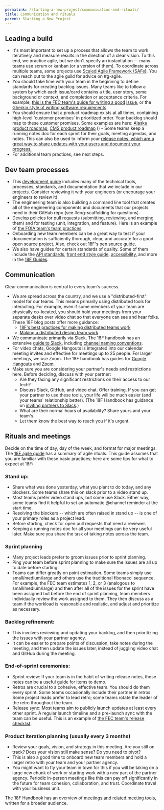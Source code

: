 ```yaml
---
permalink: /starting-a-new-project/communication-and-rituals/
title: Communication and rituals
parent: Starting a New Project
---
```

## Leading a build

- It's most important to set up a process that allows the team to work iteratively and measure results in the direction of a clear vision. To this end, we practice agile, but we don't specify an instantiation — many teams use scrum or kanban (or a version of them). To coordinate across multiple teams, some projects use [Scaled Agile Framework (SAFe)](http://www.scaledagileframework.com/guidance-essential-safe/). You can reach out to the agile guild for advice on #g-agile. 
- You should take time with your team in the beginning to define standards for creating backlog issues. Many teams like to follow a system by which each issue/card contains a title, user story, some background or context, and completion or acceptance criteria. For example, [this is the FEC team's guide for writing a good](https://github.com/18F/FEC/wiki/1.-FEC-team-task-board#issues) [issue](https://github.com/18F/FEC/wiki/1.-FEC-team-task-board#issues), or the [Gherkin style of writing software requirements](http://docs.behat.org/en/v2.5/guides/1.gherkin.html).
- You should ensure that a product roadmap exists at all times, containing high-level 'customer promises' in prioritized order. Your backlog should map to these customer promises. Some examples are here: [Alaska product roadmap](https://app.mural.ly/t/gsa6/m/gsa6/1493828126408/2c1fd30717381a20f4bf251e57a1c344f9e2c3ba), [CMS product roadmap](https://app.mural.ly/t/gsa6/m/gsa6/1513038917977/bc5ed885fa24db23ee957d217bec6c17993d7d70)
() - Some teams keep a running notes doc for each sprint for their goals, meeting agendas, and notes. This can also be used to inform your [release notes, which are a great way to share updates with your users and document your progress.](https://18f.gsa.gov/2017/01/17/life-changing-magic-writing-release-notes/)
- For additional team practices, see next steps.

## Dev team processes

- This [development guide](https://github.com/18F/development-guide) includes many of the technical tools, processes, standards, and documentation that we include in our projects. Consider reviewing it with your engineers (or encourage your engineers to review it).
- The engineering team is also building a command line tool that creates all of the engineering components and documents that our projects need in their GitHub repo (see #eng-scaffolding for questions).
- Develop policies for pull requests (submitting, reviewing, and merging them) and for testing (unit, integration, and feature). Here is an example of [the FOIA team's team practices](https://github.com/18F/foia-recommendations/blob/master/team-practices.md).
- Onboarding new team members can be a great way to test if your documentation is sufficiently thorough, clear, and accurate for a good open source project. Also, check out 18F's [pen source guide](https://open-source-guide.18f.gov/).
- We also have guides for certain standards of quality. Some of them include the [API standards](https://github.com/18F/api-standards), [front end style guide](https://pages.18f.gov/frontend/), [accessibility](https://pages.18f.gov/accessibility/), and more in the [18F Guides](https://pages.18f.gov/guides/).

## Communication

Clear communication is central to every team's success.

- We are spread across the country, and we use a "distributed-first" model for our teams. This means primarily using distributed tools for interacting. For example, even if some members of your team are physically co-located, you should hold your meetings from your separate desks over video chat so that everyone can see and hear folks. These 18F blog posts offer more guidance:
  - [18F's best practices for making distributed teams work](https://18f.gsa.gov/2015/10/15/best-practices-for-distributed-teams/)
  - [Making a distributed design team work](https://18f.gsa.gov/2016/04/27/making-a-distributed-design-team-work/)
- We communicate primarily via Slack. The 18F handbook has an extensive [guide to Slack](https://handbook.18f.gov/slack/), including [channel naming conventions](https://handbook.18f.gov/slack/#channel-naming-conventions).
- For video chats, Google Hangouts is integrated into our calendar meeting invites and effective for meetings up to 25 people. For larger meetings, we use Zoom. The 18F handbook has guides for [Google Hangouts](https://handbook.18f.gov/google-hangouts/) and [Zoom](https://handbook.18f.gov/zoom/).
- Make sure you are considering your partner's needs and restrictions here. Before deciding, discuss with your partner:
  - Are they facing any significant restrictions on their access to our tech?
  - Discuss Slack, GitHub, and video chat. Offer training. If you can get your partner to use these tools, your life will be much easier (and your teams' relationship better). (The 18F Handbook has guidance on [inviting partners to Slack](https://handbook.18f.gov/slack/#external-collaborators).)
  - What are their normal hours of availability? Share yours and your team's.
  - Let them know the best way to reach you if it's urgent.

## Rituals and meetings

Decide on the time of day, day of the week, and format for major meetings. The [18F agile guide](https://agile.18f.gov/practices.html) has a summary of agile rituals. This guide assumes that you are familiar with these basic practices; here are some tips for what to expect at 18F:

### Stand up:

- Share what was done yesterday, what you plant to do today, and any blockers. Some teams share this on slack prior to a video stand up.
- Most teams prefer video stand ups, but some use Slack. Either way, some teams find it helpful to set an automatic @channel reminder at the start time.
- Resolving the blockers -- which are often raised in stand up -- is one of your primary roles as a project lead.
- Before starting, check for open pull requests that need a reviewer.
- Keeping a running notes doc for all your meetings can be very useful later. Make sure you share the task of taking notes across the team.

### Sprint planning

- Many project leads prefer to groom issues prior to sprint planning.
- Ping your team before sprint planning to make sure the issues are all up to date before starting.
- Teams can differ greatly on point estimation. Some teams simply use small/medium/large and others use the traditional fibonacci sequence. For example, the FEC team estimates 1, 2, or 3 (analogous to small/medium/large) and then after all of the issues for the sprint have been assigned but before the end of sprint planning, team members individually review the work assigned to them. They then discuss as a team if the workload is reasonable and realistic, and adjust and prioritize as necessary.

### Backlog refinement:

- This involves reviewing and updating your backlog, and then prioritizing the issues with your partner agency.
- It can be easier to prepare points of discussion, take notes during the meeting, and then update the issues later, instead of juggling video chat and GitHub during the meeting.

### End-of-sprint ceremonies:

- Sprint review: If your team is in the habit of writing release notes, these notes can be a useful guide for items to demo.
- Retros are crucial to a cohesive, effective team. You should do them every sprint. Some teams occasionally include their partner in retros. Some project leads prefer to lead retro; some teams rotate the leader of the retro throughout the team.
- Release sync: Most teams aim to publicly launch updates at least every other sprint. A regular launch timeline and a pre-launch sync with the team can be useful. This is an example of [the FEC team's release checklist](https://github.com/18F/FEC/wiki/Release-checklist).

### Product iteration planning (usually every 3 months)

- Review your goals, vision, and strategy in this meeting. Are you still on track? Does your vision still make sense? Do you need to pivot?
- This is also a good time to onboard new team members and hold a larger retro with your team and your partner agency.
- You might want to fly your team in town for this if you will be taking on a large new chunk of work or starting work with a new part of the partner agency. Periodic in-person meetings like this can pay off significantly in the future for team cohesion, collaboration, and trust. Coordinate travel with your business unit.

The 18F Handbook has an overview of [meetings and related meeting tools](https://handbook.18f.gov/meetings-and-meeting-tools/), written for a broader audience.
